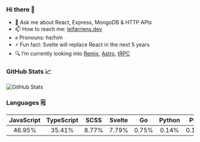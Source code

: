 ### Hi there 👋

- 💬 Ask me about React, Express, MongoDB & HTTP APIs
- 📫 How to reach me: [leifarriens.dev](https://leifarriens.dev)
- ✊ Pronouns: he/him
- ⚡ Fun fact: Svelte will replace React in the next 5 years
- 🔍 I’m currently looking into [Remix](https://remix.run), [Astro](https://astro.build), [tRPC](https://trpc.io/)

### GitHub Stats 📈

![GitHub Stats](https://github-readme-stats.vercel.app/api?username=leifarriens&amp;show_icons=true)

### Languages 🗒️

|JavaScript|TypeScript|SCSS|Svelte|Go|Python|PHP|Shell|Rust|Dockerfile|
|:---:|:---:|:---:|:---:|:---:|:---:|:---:|:---:|:---:|:---:|
|46.95%|35.41%|8.77%|7.79%|0.75%|0.14%|0.11%|0.07%|0.02%|0.01%|
